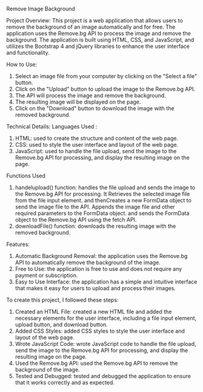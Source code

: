 Remove Image Background

Project Overview:
  This project is a web application that allows users to remove the background of an image automatically and for free. The application uses the Remove.bg API to process the image and remove the background. The application is built using HTML, CSS, and JavaScript, and utilizes the Bootstrap 4 and jQuery libraries to enhance the user interface and functionality.

How to Use:
  1. Select an image file from your computer by clicking on the "Select a file" button.
  2. Click on the "Upload" button to upload the image to the Remove.bg API.
  3. The API will process the image and remove the background.
  4. The resulting image will be displayed on the page.
  5. Click on the "Download" button to download the image with the removed background.

Technical Details:
  Languages Used :
1. HTML: used to create the structure and content of the web page.
2. CSS: used to style the user interface and layout of the web page.
3. JavaScript: used to handle the file upload, send the image to the Remove.bg API for processing, and display the resulting image on the page.


Functions Used
  1. handelupload() function: handles the file upload and sends the image to the Remove.bg API for processing.
      It Retrieves the selected image file from the file input element.
			and thenCreates a new FormData object to send the image file to the API.
			Appends the image file and other required parameters to the FormData object.
				and sends the FormData object to the Remove.bg API using the fetch API.
  3. downloadFile() function: downloads the resulting image with the removed background.     

Features:
1. Automatic Background Removal: the application uses the Remove.bg API to automatically remove the background of the image.
2.  Free to Use: the application is free to use and does not require any payment or subscription.
3.  Easy to Use Interface: the application has a simple and intuitive interface that makes it easy for users to upload and process their images.

To create this project, I followed these steps:
1. Created an HTML File: created a new HTML file and added the necessary elements for the user interface, including a file input element, upload button, and download button.
2. Added CSS Styles: added CSS styles to style the user interface and layout of the web page.
3.  Wrote JavaScript Code: wrote JavaScript code to handle the file upload, send the image to the Remove.bg API for processing, and display the resulting image on the page.
4.   Used the Remove.bg API: used the Remove.bg API to remove the background of the image.
5.    Tested and Debugged: tested and debugged the application to ensure that it works correctly and as expected.


